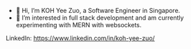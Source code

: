 - 👋 Hi, I’m KOH Yee Zuo, a Software Engineer in Singapore.
- 👀 I’m interested in full stack development and am currently experimenting with MERN with websockets.

LinkedIn: https://www.linkedin.com/in/koh-yee-zuo/

<!---
kohyz/kohyz is a ✨ special ✨ repository because its `README.md` (this file) appears on your GitHub profile.
You can click the Preview link to take a look at your changes.
--->
